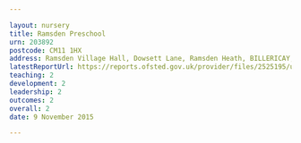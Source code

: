 ```yaml
---

layout: nursery
title: Ramsden Preschool
urn: 203892
postcode: CM11 1HX
address: Ramsden Village Hall, Dowsett Lane, Ramsden Heath, BILLERICAY, Essex, CM11 1HX
latestReportUrl: https://reports.ofsted.gov.uk/provider/files/2525195/urn/203892.pdf
teaching: 2
development: 2
leadership: 2
outcomes: 2
overall: 2
date: 9 November 2015

---
```

